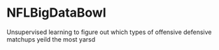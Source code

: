 # NFLBigDataBowl
Unsupervised learning to figure out which types of offensive defensive matchups yeild the most yarsd
